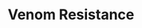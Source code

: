 ---
title: "Venom Resistance"
canonical: "skill/venom-resistance"
canonical_title: "Awakened Halfling Loresheet"
lists:
    - awakened-halfling-loresheet
tier: 1
osp_cost: 10
---